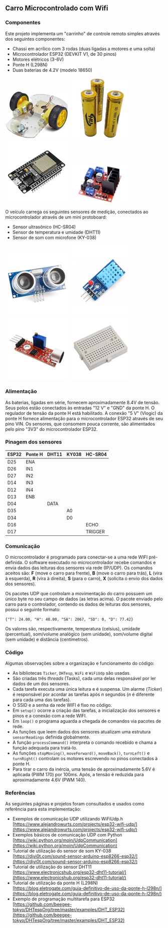 ## Carro Microcontrolado com Wifi

### Componentes

Este projeto implementa um "carrinho" de controle remoto simples através dos seguintes componentes:

- Chassi em acrílico com 3 rodas (duas ligadas a motores e uma solta)
- Microcontrolador ESP32 (DEVKIT V1, de 30 pinos)
- Motores elétricos (3-6V)
- Ponte H (L298N)
- Duas baterias de 4.2V (modelo 18650)

<img src="https://raw.githubusercontent.com/lchiquitto/esp32car/main/doc/chassi.jpg" width="200"> <img src="https://raw.githubusercontent.com/lchiquitto/esp32car/main/doc/bateria.jpg" width="200"> <img src="https://raw.githubusercontent.com/lchiquitto/esp32car/main/doc/esp32.jpg" width="200"> <img src="https://raw.githubusercontent.com/lchiquitto/esp32car/main/doc/ponteh.jpg" width="200">

O veículo carrega os seguintes sensores de medição, conectados ao microcontrolador através de um mini protoboard:

- Sensor ultrasônico (HC-SR04)
- Sensor de temperatura e umidade (DHT11)
- Sensor de som com microfone (KY-038)

<img src="https://raw.githubusercontent.com/lchiquitto/esp32car/main/doc/hcsr04.jpg" width="200"> <img src="https://raw.githubusercontent.com/lchiquitto/esp32car/main/doc/dht11.jpg" width="200"> <img src="https://raw.githubusercontent.com/lchiquitto/esp32car/main/doc/ky038.jpg" width="200"> <img src="https://raw.githubusercontent.com/lchiquitto/esp32car/main/doc/protoboard.jpg" width="200">

### Alimentação

As baterias, ligadas em série, fornecem aproximadamente 8.4V de tensão. Seus polos estão conectados às entradas "12 V" e "GND" da ponte H. O regulador de tensão da ponte H está habilitado. A conexão "5 V" (Vlogic) da ponte H fornece alimentação para o microcontrolador ESP32 através de seu pino VIN. Os sensores, que consomem pouca corrente, são alimentados pelo pino "3V3" do microcontrolador ESP32.

### Pinagem dos sensores

| ESP32  | Ponte H | DHT11 | KY038 | HC-SR04 |
| ------ | ------- | ----- | ----- | ------- |
| D25    | ENA     |       |       |         |
| D26    | IN1     |       |       |         |
| D27    | IN2     |       |       |         |
| D14    | IN3     |       |       |         |
| D12    | IN4     |       |       |         |
| D13    | ENB     |       |       |         |
| D04    |         | DATA  |       |         |
| D35    |         |       | A0    |         |
| D34    |         |       | D0    |         |
| D16    |         |       |       | ECHO    |
| D17    |         |       |       | TRIGGER |

### Comunicação

O microcontrolador é programado para conectar-se a uma rede WIFI pré-definida. O software executado no microcontrolador recebe comandos e envia dados das leituras dos sensores via rede (IP/UDP). Os comandos aceitos são: **F** (move o carro para frente), **B** (move o carro para trás), **L** (vira à esquerda), **R** (vira à direita), **S** (para o carro), **X** (solicita o envio dos dados dos sensores).

Os pacotes UDP que controlam a movimentação do carro possuem um único byte no seu campo de dados (as letras acima). O pacote enviado pelo carro para o controlador, contendo os dados de leituras dos sensores, possui o seguinte formato:

```
{"T": 24.00, "H": 48.00, "SA": 2067, "SD": 0, "D": 77.42}
```

Os valores são, respectivamente, temperatura (celsius), umidade (percentual), som/volume analógico (sem unidade), som/volume digital (sem unidade) e distância (centímetros).

### Código

Algumas observações sobre a organização e funcionamento do código:

- As bibliotecas `Ticker`, `DHTesp`, `WiFi` e `WiFiUdp` são usadas.
- São criadas três *threads* (Tasks), cada uma delas responsável por ler dados de um dos sensores.
- Cada tarefa executa uma única leitura e é suspensa. Um alarme (*Ticker*) é responsável por acordar as tarefas após *n* segundos (*n* é diferente para cada uma das tarefas).
- O SSID e a senha da rede WIFI é fixo no código.
- Em `setup()` ocorre a criação das tarefas, a inicialização dos sensores e pinos e a conexão com a rede WIFI.
- Em `loop()` o programa aguarda a chegada de comandos via pacotes de rede.
- As funções que leem dados dos sensores atualizam uma estrutura `sensorReadings` definida globalmente.
- A função `processCommand()` interpreta o comando recebido e chama a função adequada para tratá-lo.
- As funções `stopMoving()`, `moveForward()`, `moveBack()`, `turnLeft()` e `turnRight()` controlam os motores escrevendo no pinos conectados à ponte H.
- Para tirar o carro da inércia, uma tensão de aproximadamente 5.6V é aplicada (PWM 170) por 100ms. Após, a tensão é reduzida para aproximadamente 4.6V (PWM 140).

### Referências

As seguintes páginas e projetos foram consultados e usados como referência para esta implementação:

- Exemplos de comunicação UDP utilizando WiFiUdp.h [https://www.alejandrowurts.com/projects/esp32-wifi-udp/](https://www.alejandrowurts.com/projects/esp32-wifi-udp/)
- Exemplos básicos de comunicação UDP com Python [https://wiki.python.org/moin/UdpCommunication](https://wiki.python.org/moin/UdpCommunication)
- Tutorial de utilização do sensor de som KY-038 [https://diyi0t.com/sound-sensor-arduino-esp8266-esp32/](https://diyi0t.com/sound-sensor-arduino-esp8266-esp32/)
- Tutorial de utilização do sensor DHT11 [https://www.electronicshub.org/esp32-dht11-tutorial/](https://www.electronicshub.org/esp32-dht11-tutorial/)
- Tutorial de utilização da ponte H (L298N) [https://blog.eletrogate.com/guia-definitivo-de-uso-da-ponte-h-l298n/](https://blog.eletrogate.com/guia-definitivo-de-uso-da-ponte-h-l298n/)
- Exemplo de programação multitarefa para ESP32 [https://github.com/beegee-tokyo/DHTespOrg/tree/master/examples/DHT_ESP32](https://github.com/beegee-tokyo/DHTespOrg/tree/master/examples/DHT_ESP32)
